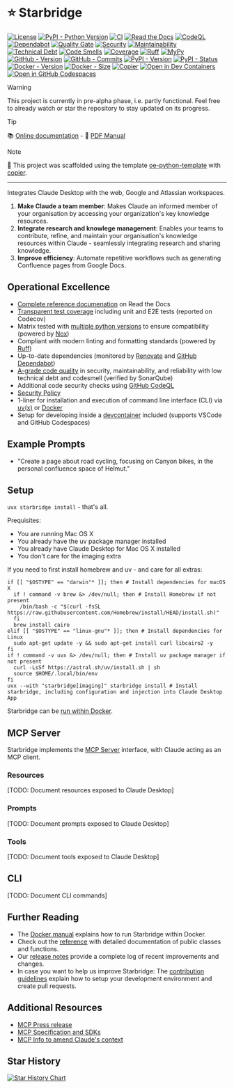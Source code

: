 # ⭐ Starbridge

[![License](https://img.shields.io/github/license/helmut-hoffer-von-ankershoffen/starbridge?logo=opensourceinitiative&logoColor=3DA639&labelColor=414042&color=A41831)](https://github.com/helmut-hoffer-von-ankershoffen/starbridge/blob/main/LICENSE)
[![PyPI - Python Version](https://img.shields.io/pypi/pyversions/starbridge.svg?logo=python&color=204361&labelColor=1E2933)](https://github.com/helmut-hoffer-von-ankershoffen/starbridge/blob/main/noxfile.py)
[![CI](https://github.com/helmut-hoffer-von-ankershoffen/starbridge/actions/workflows/test-and-report.yml/badge.svg)](https://github.com/helmut-hoffer-von-ankershoffen/starbridge/actions/workflows/test-and-report.yml)
[![Read the Docs](https://img.shields.io/readthedocs/starbridge)](https://starbridge.readthedocs.io/en/latest/)
[![CodeQL](https://github.com/helmut-hoffer-von-ankershoffen/starbridge/actions/workflows/codeql.yml/badge.svg)](https://github.com/helmut-hoffer-von-ankershoffen/starbridge/security/code-scanning)
[![Dependabot](https://img.shields.io/badge/dependabot-active-brightgreen?style=flat-square&logo=dependabot)](https://github.com/helmut-hoffer-von-ankershoffen/starbridge/security/dependabot)
[![Quality Gate](https://sonarcloud.io/api/project_badges/measure?project=helmut-hoffer-von-ankershoffen_starbridge&metric=alert_status)](https://sonarcloud.io/summary/new_code?id=helmut-hoffer-von-ankershoffen_starbridge)
[![Security](https://sonarcloud.io/api/project_badges/measure?project=helmut-hoffer-von-ankershoffen_starbridge&metric=security_rating)](https://sonarcloud.io/summary/new_code?id=helmut-hoffer-von-ankershoffen_starbridge)
[![Maintainability](https://sonarcloud.io/api/project_badges/measure?project=helmut-hoffer-von-ankershoffen_starbridge&metric=sqale_rating)](https://sonarcloud.io/summary/new_code?id=helmut-hoffer-von-ankershoffen_starbridge)
[![Technical Debt](https://sonarcloud.io/api/project_badges/measure?project=helmut-hoffer-von-ankershoffen_starbridge&metric=sqale_index)](https://sonarcloud.io/summary/new_code?id=helmut-hoffer-von-ankershoffen_starbridge)
[![Code Smells](https://sonarcloud.io/api/project_badges/measure?project=helmut-hoffer-von-ankershoffen_starbridge&metric=code_smells)](https://sonarcloud.io/summary/new_code?id=helmut-hoffer-von-ankershoffen_starbridge)
[![Coverage](https://codecov.io/gh/helmut-hoffer-von-ankershoffen/starbridge/graph/badge.svg?token=SX34YRP30E)](https://codecov.io/gh/helmut-hoffer-von-ankershoffen/starbridge)
[![Ruff](https://img.shields.io/badge/style-Ruff-blue?color=D6FF65)](https://github.com/helmut-hoffer-von-ankershoffen/starbridge/blob/main/noxfile.py)
[![MyPy](https://img.shields.io/badge/mypy-checked-blue)](https://github.com/helmut-hoffer-von-ankershoffen/starbridge/blob/main/noxfile.py)
[![GitHub - Version](https://img.shields.io/github/v/release/helmut-hoffer-von-ankershoffen/starbridge?label=GitHub&style=flat&labelColor=1C2C2E&color=blue&logo=GitHub&logoColor=white)](https://github.com/helmut-hoffer-von-ankershoffen/starbridge/releases)
[![GitHub - Commits](https://img.shields.io/github/commit-activity/m/helmut-hoffer-von-ankershoffen/starbridge/main?label=commits&style=flat&labelColor=1C2C2E&color=blue&logo=GitHub&logoColor=white)](https://github.com/helmut-hoffer-von-ankershoffen/starbridge/commits/main/)
[![PyPI - Version](https://img.shields.io/pypi/v/starbridge.svg?label=PyPI&logo=pypi&logoColor=%23FFD243&labelColor=%230073B7&color=FDFDFD)](https://pypi.python.org/pypi/starbridge)
[![PyPI - Status](https://img.shields.io/pypi/status/starbridge?logo=pypi&logoColor=%23FFD243&labelColor=%230073B7&color=FDFDFD)](https://pypi.python.org/pypi/starbridge)
[![Docker - Version](https://img.shields.io/docker/v/helmuthva/starbridge?sort=semver&label=Docker&logo=docker&logoColor=white&labelColor=1354D4&color=10151B)](https://hub.docker.com/r/helmuthva/starbridge/tags)
[![Docker - Size](https://img.shields.io/docker/image-size/helmuthva/starbridge?sort=semver&arch=arm64&label=image&logo=docker&logoColor=white&labelColor=1354D4&color=10151B)](https://hub.docker.com/r/helmuthva/starbridge/)
[![Copier](https://img.shields.io/endpoint?url=https://raw.githubusercontent.com/copier-org/copier/master/img/badge/badge-grayscale-inverted-border-orange.json)](https://github.com/helmut-hoffer-von-ankershoffen/oe-python-template)
[![Open in Dev Containers](https://img.shields.io/static/v1?label=Dev%20Containers&message=Open&color=blue&logo=data:image/svg%2bxml;base64,PHN2ZyB4bWxucz0iaHR0cDovL3d3dy53My5vcmcvMjAwMC9zdmciIHZpZXdCb3g9IjAgMCAyNCAyNCI+PHBhdGggZmlsbD0iI2ZmZiIgZD0iTTE3IDE2VjdsLTYgNU0yIDlWOGwxLTFoMWw0IDMgOC04aDFsNCAyIDEgMXYxNGwtMSAxLTQgMmgtMWwtOC04LTQgM0gzbC0xLTF2LTFsMy0zIi8+PC9zdmc+)](https://vscode.dev/redirect?url=vscode://ms-vscode-remote.remote-containers/cloneInVolume?url=https://github.com/helmut-hoffer-von-ankershoffen/starbridge)
[![Open in GitHub Codespaces](https://img.shields.io/static/v1?label=GitHub%20Codespaces&message=Open&color=blue&logo=github)](https://github.com/codespaces/new/helmut-hoffer-von-ankershoffen/starbridge)

<!---
[![ghcr.io - Version](https://ghcr-badge.egpl.dev/helmut-hoffer-von-ankershoffen/starbridge/tags?color=%2344cc11&ignore=0.0%2C0%2Clatest&n=3&label=ghcr.io&trim=)](https://github.com/helmut-hoffer-von-ankershoffen/starbridge/pkgs/container/starbridge)
[![ghcr.io - Sze](https://ghcr-badge.egpl.dev/helmut-hoffer-von-ankershoffen/starbridge/size?color=%2344cc11&tag=latest&label=size&trim=)](https://github.com/helmut-hoffer-von-ankershoffen/starbridge/pkgs/container/starbridge)
-->

> [!WARNING]
> This project is currently in pre-alpha phase, i.e. partly functional. Feel
> free to already watch or star the repository to stay updated on its progress.

> [!TIP]
> 📚 [Online documentation](https://starbridge.readthedocs.io/en/latest/) - 📖
> [PDF Manual](https://starbridge.readthedocs.io/_/downloads/en/latest/pdf/)

> [!NOTE]
> 🧠 This project was scaffolded using the template
> [oe-python-template](https://github.com/helmut-hoffer-von-ankershoffen/oe-python-template)
> with [copier](https://copier.readthedocs.io/).

---


Integrates Claude Desktop with the web, Google and Atlassian workspaces.

1. **Make Claude a team member**: Makes Claude an informed member of your
   organisation by accessing your organization's key knowledge resources.
2. **Integrate research and knowlege management**: Enables your teams to
   contribute, refine, and maintain your organisation's knowledge resources
   within Claude - seamlessly integrating research and sharing knowledge.
3. **Improve efficiency**: Automate repetitive workflows such as generating
   Confluence pages from Google Docs.

## Operational Excellence

- [Complete reference documenation](https://starbridge.readthedocs.io/en/latest/reference.html)
  on Read the Docs
- [Transparent test coverage](https://app.codecov.io/gh/helmut-hoffer-von-ankershoffen/starbridge)
  including unit and E2E tests (reported on Codecov)
- Matrix tested with
  [multiple python versions](https://github.com/helmut-hoffer-von-ankershoffen/starbridge/blob/main/noxfile.py)
  to ensure compatibility (powered by [Nox](https://nox.thea.codes/en/stable/))
- Compliant with modern linting and formatting standards (powered by
  [Ruff](https://github.com/astral-sh/ruff))
- Up-to-date dependencies (monitored by
  [Renovate](https://github.com/renovatebot/renovate) and
  [GitHub Dependabot](https://github.com/helmut-hoffer-von-ankershoffen/starbridge/security/dependabot))
- [A-grade code quality](https://sonarcloud.io/summary/new_code?id=helmut-hoffer-von-ankershoffen_starbridge)
  in security, maintainability, and reliability with low technical debt and
  codesmell (verified by SonarQube)
- Additional code security checks using
  [GitHub CodeQL](https://github.com/helmut-hoffer-von-ankershoffen/starbridge/security/code-scanning)
- [Security Policy](SECURITY.md)
- 1-liner for installation and execution of command line interface (CLI) via
  [uv(x)](https://github.com/astral-sh/uv) or
  [Docker](https://hub.docker.com/r/helmuthva/starbridge/tags)
- Setup for developing inside a
  [devcontainer](https://code.visualstudio.com/docs/devcontainers/containers)
  included (supports VSCode and GitHub Codespaces)

## Example Prompts

- "Create a page about road cycling, focusing on Canyon bikes, in the personal
  confluence space of Helmut."

## Setup

`uvx starbridge install` - that's all.

Prequisites:

- You are running Mac OS X
- You already have the uv package manager installed
- You already have Claude Desktop for Mac OS X installed
- You don't care for the imaging extra

If you need to first install homebrew and uv - and care for all extras:

```shell
if [[ "$OSTYPE" == "darwin"* ]]; then # Install dependencies for macOS X
  if ! command -v brew &> /dev/null; then # Install Homebrew if not present
    /bin/bash -c "$(curl -fsSL https://raw.githubusercontent.com/Homebrew/install/HEAD/install.sh)"
  fi
  brew install cairo
elif [[ "$OSTYPE" == "linux-gnu"* ]]; then # Install dependencies for Linux
  sudo apt-get update -y && sudo apt-get install curl libcairo2 -y
fi
if ! command -v uvx &> /dev/null; then # Install uv package manager if not present
  curl -LsSf https://astral.sh/uv/install.sh | sh
  source $HOME/.local/bin/env
fi
uvx --with "starbridge[imaging]" starbridge install # Install starbridge, including configuration and injection into Claude Desktop App
```

Starbridge can be
[run within Docker](https://starbridge.readthedocs.io/en/latest/docker.html).

## MCP Server

Starbridge implements the
[MCP Server](https://modelcontextprotocol.io/docs/concepts/architecture)
interface, with Claude acting as an MCP client.

### Resources

[TODO: Document resources exposed to Claude Desktop]

### Prompts

[TODO: Document prompts exposed to Claude Desktop]

### Tools

[TODO: Document tools exposed to Claude Desktop]

## CLI

[TODO: Document CLI commands]


## Further Reading

* The [Docker manual](https://starbridge.readthedocs.io/en/latest/docker.html) explains how to run Starbridge within Docker.
* Check out the [reference](https://starbridge.readthedocs.io/en/latest/reference.html) with detailed documentation of public classes and functions.
* Our [release notes](https://starbridge.readthedocs.io/en/latest/release-notes.html) provide a complete log of recent improvements and changes.
* In case you want to help us improve Starbridge: The [contribution guidelines](https://starbridge.readthedocs.io/en/latest/contributing.html) explain how to setup your development environment and create pull requests.

## Additional Resources

* [MCP Press release](https://www.anthropic.com/news/model-context-protocol)
* [MCP Specification and SDKs](https://github.com/modelcontextprotocol)
* [MCP Info to amend Claude's context](https://modelcontextprotocol.io/llms-full.txt)

## Star History

<a href="https://star-history.com/#helmut-hoffer-von-ankershoffen/starbridge">
 <picture>
   <source media="(prefers-color-scheme: dark)" srcset="https://api.star-history.com/svg?repos=helmut-hoffer-von-ankershoffen/starbridge&type=Date&theme=dark" />
   <source media="(prefers-color-scheme: light)" srcset="https://api.star-history.com/svg?repos=helmut-hoffer-von-ankershoffen/starbridge&type=Date" />
   <img alt="Star History Chart" src="https://api.star-history.com/svg?repos=helmut-hoffer-von-ankershoffen/starbridge&type=Date" />
 </picture>
</a>

